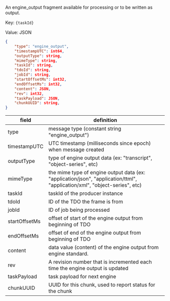 <!-- markdownlint-disable first-line-h1 -->

An engine_output fragment available for processing or to be written as output.

Key: `{taskId}`

Value: JSON

```json
{
    "type": "engine_output",
    "timestampUTC": int64,
    "outputType": string,
    "mimeType": string,
    "taskId": string,
    "tdoId": string,
    "jobId": string,
    "startOffsetMs": int32,
    "endOffsetMs": int32,
    "content": JSON,
    "rev": int32,
    "taskPayload": JSON,
    "chunkUUID": string,
}
```

| field | definition |
| ----- | ---------- |
| type | message type (constant string "engine_output") |
| timestampUTC | UTC timestamp (milliseconds since epoch) when message created |
| outputType  | type of engine output data (ex: "transcript", "object-series", etc) |
| mimeType | the mime type of engine output data (ex: "application/json", "application/ttml", "application/xml", "object-series", etc) |
| taskId | taskId of the producer instance |
| tdoId | ID of the TDO the frame is from |
| jobId | ID of job being processed |
| startOffsetMs | offset of start of the engine output from beginning of TDO |
| endOffsetMs | offset of end of the engine output from beginning of TDO |
| content | data value (content) of the engine output from engine standard. |
| rev | A revision number that is incremented each time the engine output is updated |
| taskPayload | task payload for next engine |
| chunkUUID | UUID for this chunk, used to report status for the chunk |
